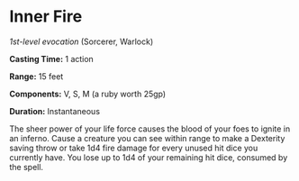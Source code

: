 # Inner Fire
*1st-level evocation* (Sorcerer, Warlock)

**Casting Time:** 1 action

**Range:** 15 feet

**Components:** V, S, M (a ruby worth 25gp)

**Duration:** Instantaneous

The sheer power of your life force causes the blood of your foes to ignite in an inferno. Cause a creature you can see within range to make a Dexterity saving throw or take 1d4 fire damage for every unused hit dice you currently have. You lose up to 1d4 of your remaining hit dice, consumed by the spell.
